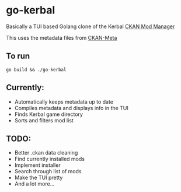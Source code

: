 # go-kerbal
 
Basically a TUI based Golang clone of the Kerbal [CKAN Mod Manager](https://github.com/KSP-CKAN/CKAN)

This uses the metadata files from [CKAN-Meta](https://github.com/KSP-CKAN/CKAN-meta)

## To run
```
go build && ./go-kerbal
```

## Currently:
 * Automatically keeps metadata up to date
 * Compiles metadata and displays info in the TUI
 * Finds Kerbal game directory
 * Sorts and filters mod list


## TODO:
 * Better .ckan data cleaning
 * Find currently installed mods
 * Implement installer
 * Search through list of mods
 * Make the TUI pretty
 * And a lot more...

